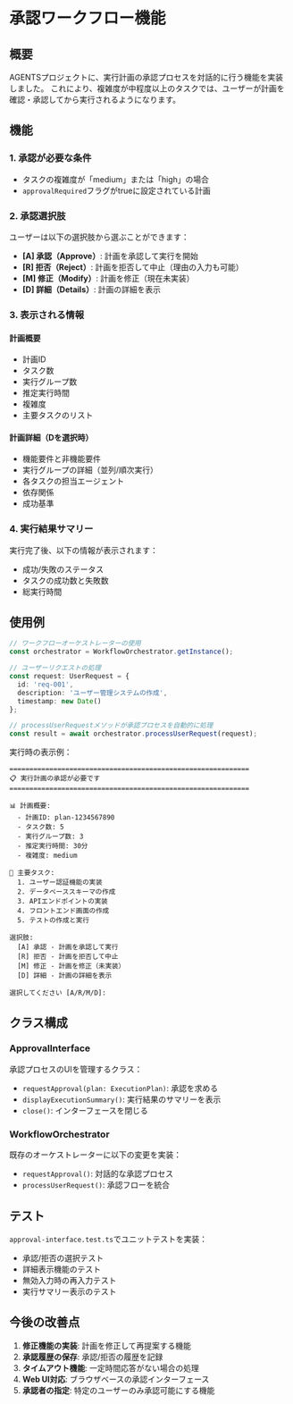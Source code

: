 # 承認ワークフロー機能

## 概要

AGENTSプロジェクトに、実行計画の承認プロセスを対話的に行う機能を実装しました。
これにより、複雑度が中程度以上のタスクでは、ユーザーが計画を確認・承認してから実行されるようになります。

## 機能

### 1. 承認が必要な条件

- タスクの複雑度が「medium」または「high」の場合
- `approvalRequired`フラグがtrueに設定されている計画

### 2. 承認選択肢

ユーザーは以下の選択肢から選ぶことができます：

- **[A] 承認（Approve）**: 計画を承認して実行を開始
- **[R] 拒否（Reject）**: 計画を拒否して中止（理由の入力も可能）
- **[M] 修正（Modify）**: 計画を修正（現在未実装）
- **[D] 詳細（Details）**: 計画の詳細を表示

### 3. 表示される情報

#### 計画概要
- 計画ID
- タスク数
- 実行グループ数
- 推定実行時間
- 複雑度
- 主要タスクのリスト

#### 計画詳細（Dを選択時）
- 機能要件と非機能要件
- 実行グループの詳細（並列/順次実行）
- 各タスクの担当エージェント
- 依存関係
- 成功基準

### 4. 実行結果サマリー

実行完了後、以下の情報が表示されます：
- 成功/失敗のステータス
- タスクの成功数と失敗数
- 総実行時間

## 使用例

```typescript
// ワークフローオーケストレーターの使用
const orchestrator = WorkflowOrchestrator.getInstance();

// ユーザーリクエストの処理
const request: UserRequest = {
  id: 'req-001',
  description: 'ユーザー管理システムの作成',
  timestamp: new Date()
};

// processUserRequestメソッドが承認プロセスを自動的に処理
const result = await orchestrator.processUserRequest(request);
```

実行時の表示例：

```
============================================================
📋 実行計画の承認が必要です
============================================================

📊 計画概要:
  - 計画ID: plan-1234567890
  - タスク数: 5
  - 実行グループ数: 3
  - 推定実行時間: 30分
  - 複雑度: medium

📝 主要タスク:
  1. ユーザー認証機能の実装
  2. データベーススキーマの作成
  3. APIエンドポイントの実装
  4. フロントエンド画面の作成
  5. テストの作成と実行

選択肢:
  [A] 承認 - 計画を承認して実行
  [R] 拒否 - 計画を拒否して中止
  [M] 修正 - 計画を修正（未実装）
  [D] 詳細 - 計画の詳細を表示

選択してください [A/R/M/D]: 
```

## クラス構成

### ApprovalInterface

承認プロセスのUIを管理するクラス：

- `requestApproval(plan: ExecutionPlan)`: 承認を求める
- `displayExecutionSummary()`: 実行結果のサマリーを表示
- `close()`: インターフェースを閉じる

### WorkflowOrchestrator

既存のオーケストレーターに以下の変更を実装：

- `requestApproval()`: 対話的な承認プロセス
- `processUserRequest()`: 承認フローを統合

## テスト

`approval-interface.test.ts`でユニットテストを実装：

- 承認/拒否の選択テスト
- 詳細表示機能のテスト
- 無効入力時の再入力テスト
- 実行サマリー表示のテスト

## 今後の改善点

1. **修正機能の実装**: 計画を修正して再提案する機能
2. **承認履歴の保存**: 承認/拒否の履歴を記録
3. **タイムアウト機能**: 一定時間応答がない場合の処理
4. **Web UI対応**: ブラウザベースの承認インターフェース
5. **承認者の指定**: 特定のユーザーのみ承認可能にする機能